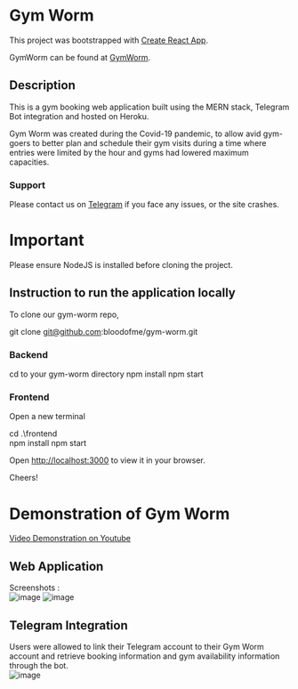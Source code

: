 
# Gym Worm

This project was bootstrapped with [Create React App](https://github.com/facebook/create-react-app).

GymWorm can be found at [GymWorm](http://gym-worm.herokuapp.com).

## Description 

This is a gym booking web application built using the MERN stack, Telegram Bot integration and hosted on Heroku. <br />

Gym Worm was created during the Covid-19 pandemic, to allow avid gym-goers to better plan and schedule their gym visits during a time where entries were limited by the hour and gyms had lowered maximum capacities.

### Support

Please contact us on [Telegram](https://t.me/joinchat/LEL7TuOMqLozNWVl) if you face any issues, or the site crashes.

# Important

Please ensure NodeJS is installed before cloning the project.

## Instruction to run the application locally

To clone our gym-worm repo,

git clone git@github.com:bloodofme/gym-worm.git

### Backend
cd to your gym-worm directory
npm install
npm start

### Frontend
Open a new terminal

cd .\frontend\
npm install
npm start

Open [http://localhost:3000](http://localhost:3000) to view it in your browser.

Cheers!

# Demonstration of Gym Worm
[Video Demonstration on Youtube](https://youtu.be/p74vkgr7NTU)

## Web Application
Screenshots : <br />
![image](https://user-images.githubusercontent.com/79011015/195672624-43206cb9-c0a1-46f8-9a01-e34106743c24.png)
![image](https://user-images.githubusercontent.com/79011015/195672734-f940712c-5756-457f-b92e-773502e8a797.png)

## Telegram Integration
Users were allowed to link their Telegram account to their Gym Worm account and retrieve booking information and gym availability information through the bot. <br />
![image](https://user-images.githubusercontent.com/79011015/195671800-49331536-3fee-46b7-bb0b-457316eb614a.png)
